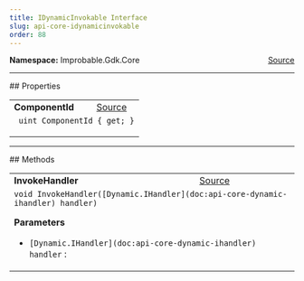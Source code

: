 ```yaml
---
title: IDynamicInvokable Interface
slug: api-core-idynamicinvokable
order: 88
---
```


<p><b>Namespace:</b> Improbable.Gdk.Core<span style="float: right"><a href="https://www.github.com/spatialos/gdk-for-unity/blob/0.3.3/workers/unity/Packages/io.improbable.gdk.core/Dynamic/IDynamicInvokable.cs/#L3">Source</a></span></p>










</p>
<hr style="width:100%; border-top-color:#d8d8d8" />
## Properties


</p>


<table class="io-api-doc">    <tr>        <td class="io-api-doc-name"><a id="componentid"></a><b>ComponentId</b></td>        <td class="io-api-doc-source"><a href="https://www.github.com/spatialos/gdk-for-unity/blob/0.3.3/workers/unity/Packages/io.improbable.gdk.core/Dynamic/IDynamicInvokable.cs/#L5">Source</a></td>    </tr>    <tr>        <td class="io-api-doc-content" colspan="2"><code> uint ComponentId { get; }</code></p></td>    </tr></table>





</p>
<hr style="width:100%; border-top-color:#d8d8d8" />
## Methods


</p>


<table class="io-api-doc">    <tr>        <td class="io-api-doc-name"><a id="invokehandler-dynamic-ihandler"></a><b>InvokeHandler</b></td>        <td class="io-api-doc-source"><a href="https://www.github.com/spatialos/gdk-for-unity/blob/0.3.3/workers/unity/Packages/io.improbable.gdk.core/Dynamic/IDynamicInvokable.cs/#L6">Source</a></td>    </tr>    <tr>        <td class="io-api-doc-content" colspan="2"><code>void InvokeHandler([Dynamic.IHandler](doc:api-core-dynamic-ihandler) handler)</code></p></p><b>Parameters</b><ul><li><code>[Dynamic.IHandler](doc:api-core-dynamic-ihandler) handler</code> : </li></ul></td>    </tr></table>




